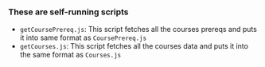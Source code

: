 ### These are self-running scripts
- `getCoursePrereq.js`: This script fetches all the courses prereqs and puts it into same format as `CoursePrereq.js`
- `getCourses.js`: This script fetches all the courses data and puts it into the same format as `Courses.js`

